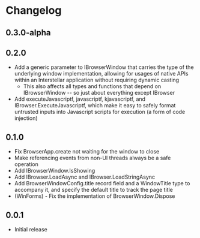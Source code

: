 # Changelog

## 0.3.0-alpha

## 0.2.0

* Add a generic parameter to IBrowserWindow that carries the type of the underlying window implementation, allowing for usages of native APIs within an Interstellar application without requiring dynamic casting
    * This also affects all types and functions that depend on IBrowserWindow -- so just about everything except IBrowser 
* Add executeJavascriptf, javascriptf, kjavascriptf, and IBrowser.ExecuteJavascriptf, which make it easy to safely format untrusted inputs into Javascript scripts for execution (a form of code injection)

## 0.1.0

* Fix BrowserApp.create not waiting for the window to close
* Make referencing events from non-UI threads always be a safe operation
* Add IBrowserWindow.IsShowing
* Add IBrowser.LoadAsync and IBrowser.LoadStringAsync
* Add BrowserWindowConfig.title record field and a WindowTitle type to accompany it, and specify the default title to track the page title
* (WinForms) - Fix the implementation of BrowserWindow.Dispose

## 0.0.1

* Initial release
